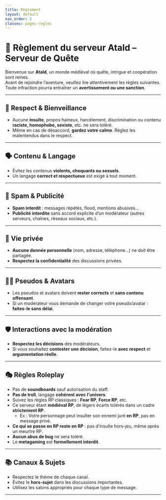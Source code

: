 ```yaml
---
title: Règlement
layout: default
nav_order: 2
classes: pages-regles
---
```


# 📜 Règlement du serveur **Atald – Serveur de Quête**

Bienvenue sur **Atald**, un monde médiéval où quête, intrigue et coopération sont reines.  
Avant de rejoindre l’aventure, veuillez lire attentivement les règles suivantes. Toute infraction pourra entraîner un **avertissement ou une sanction**.

---

## 🤝 Respect & Bienveillance

- Aucune **insulte**, propos haineux, harcèlement, discrimination ou contenu **raciste, homophobe, sexiste**, etc. ne sera toléré.
- Même en cas de désaccord, **gardez votre calme**. Réglez les malentendus dans le respect.

---

## 🗣️ Contenu & Langage

- Évitez les contenus **violents, choquants ou sexuels**.
- Un langage **correct et respectueux** est exigé à tout moment.

---

## 📣 Spam & Publicité

- **Spam interdit** : messages répétés, flood, mentions abusives…
- **Publicité interdite** sans accord explicite d’un modérateur (autres serveurs, chaînes, réseaux sociaux, etc.).

---

## 🔐 Vie privée

- **Aucune donnée personnelle** (nom, adresse, téléphone...) ne doit être partagée.
- **Respectez la confidentialité** des discussions privées.

---

## 🧑‍🎨 Pseudos & Avatars

- Les pseudos et avatars doivent **rester corrects** et **sans contenu offensant**.
- Si un modérateur vous demande de changer votre pseudo/avatar : **faites-le sans délai**.

---

## 🛡️ Interactions avec la modération

- **Respectez les décisions** des modérateurs.
- Si vous souhaitez **contester une décision**, faites-le **avec respect** et **argumentation réelle**.

---

## 🎭 Règles Roleplay

- Pas de **soundboards** sauf autorisation du staff.
- **Pas de troll**, langage **cohérent avec l'univers**.
- Suivez les règles RP classiques : **Fear RP**, **Force RP**, etc.
- Ce serveur étant **médiéval RP**, de légers écarts tolérés dans un cadre **strictement RP**.
  - Ex : Votre personnage peut insulter son ennemi juré **en RP**, pas en message privé.
- **Ce qui se passe en RP reste en RP** : pas d’insulte hors-jeu, même après un meurtre RP.
- **Aucun abus de bug** ne sera toléré.
- Le **metagaming** est **formellement interdit**.

---

## 📚 Canaux & Sujets

- Respectez le thème de chaque canal.
- Évitez le **hors-sujet** dans les discussions importantes.
- Utilisez les salons appropriés pour chaque type de message.

---